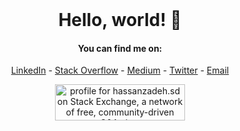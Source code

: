 
<div align="center">
  <br>
  
  # Hello, world! 👋

  #### You can find me on:
  [LinkedIn](https://www.linkedin.com/in/hassanzadeh-sd/) - [Stack Overflow](https://stackoverflow.com/users/9533909/hassanzadeh-sd) - [Medium](https://medium.com/@hassanzadeh.sd) - [Twitter](https://twitter.com/hassanzadeh_sd) - [Email](mailto:hassanzadeh.sd@gmail.com)
  <br>
  
<a href="https://stackexchange.com/users/13200517"><img src="https://stackexchange.com/users/flair/13200517.png" width="208" height="58" alt="profile for hassanzadeh.sd on Stack Exchange, a network of free, community-driven Q&amp;A sites" title="profile for hassanzadeh.sd on Stack Exchange, a network of free, community-driven Q&amp;A sites"></a>

  <br>
  <br>
</div>
